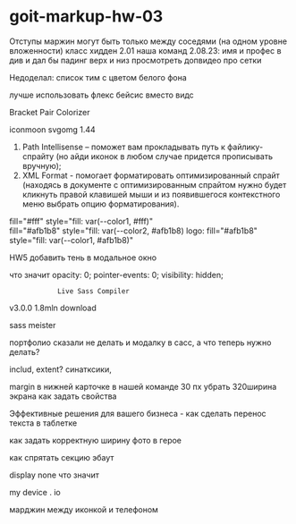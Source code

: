 # goit-markup-hw-03

Отступы маржин могут быть только между соседями (на одном уровне вложенности)
класс хидден 2.01
наша команд 2.08.23: имя и профес в див и дал бы падинг верх и низ
просмотреть допвидео про сетки

Недоделал: список тим с цветом белого фона

лучше использовать флекс бейсис вместо видс

Bracket Pair Colorizer

iconmoon
svgomg
1.44

1. Path Intellisense – поможет вам прокладывать путь к файлику-спрайту (но айди иконок в любом случае придется прописывать вручную);
2. XML Format - помогает форматировать оптимизированный спрайт (находясь в документе с оптимизированным спрайтом нужно будет кликнуть правой клавишей мыши и из появившегося контекстного меню выбрать опцию форматирования).

fill="#fff" style="fill: var(--color1, #fff)"  
fill="#afb1b8" style="fill: var(--color2, #afb1b8)
logo: fill="#afb1b8" style="fill: var(--color1, #afb1b8)"

HW5
добавить тень в модальное окно

что значит
opacity: 0;
pointer-events: 0;
visibility: hidden;

                Live Sass Compiler

v3.0.0 1.8mln download

sass meister

портфолио сказали не делать и модалку в сасс, а что теперь нужно делать?

includ, extent? синатксики,

margin в нижней карточке в нашей команде 30 пх убрать
320ширина экрана как задать свойства

Эффективные решения для вашего бизнеса - как сделать перенос текста в таблетке

как задать корректную ширину фото в герое

как спрятать секцию эбаут

display none что значит

my device . io

марджин между иконкой и телефоном
